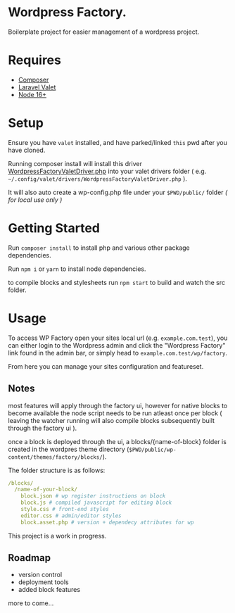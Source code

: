 # Wordpress Factory.

Boilerplate project for easier management of a wordpress project.

# Requires
- [Composer](https://getcomposer.org/)
- [Laravel Valet](https://laravel.com/docs/9.x/valet)
- [Node 16+](https://nodejs.org/en/download/)

# Setup
Ensure you have `valet` installed, and have parked/linked `this` pwd after you have cloned.

Running composer install will install this driver [WordpressFactoryValetDriver.php](https://gist.github.com/permpkin/f1c0434796c3c9230f39a1704637a3f4) into your valet drivers folder ( e.g. `~/.config/valet/drivers/WordpressFactoryValetDriver.php` ).

It will also auto create a wp-config.php file under your `$PWD/public/` folder *( for local use only )* 

# Getting Started

Run `composer install` to install php and various other package dependencies.

Run `npm i` or `yarn` to install node dependencies.

to compile blocks and stylesheets run `npm start` to build and watch the src folder.

# Usage
To access WP Factory open your sites local url (e.g. `example.com.test`), you can either login to the Wordpress admin and click the "Wordpress Factory" link found in the admin bar, or simply head to `example.com.test/wp/factory`.

From here you can manage your sites configuration and featureset.

## Notes

most features will apply through the factory ui, however for native blocks to become available the node script needs to be run atleast once per block ( leaving the watcher running will also compile blocks subsequently built through the factory ui ).

once a block is deployed through the ui, a blocks/{name-of-block} folder is created in the wordpres theme directory (`$PWD/public/wp-content/themes/factory/blocks/`).

The folder structure is as follows:
```yaml
/blocks/
  /name-of-your-block/
    block.json # wp register instructions on block
    block.js # compiled javascript for editing block
    style.css # front-end styles
    editor.css # admin/editor styles
    block.asset.php # version + dependecy attributes for wp
```

This project is a work in progress.

## Roadmap

- version control
- deployment tools
- added block features

more to come...